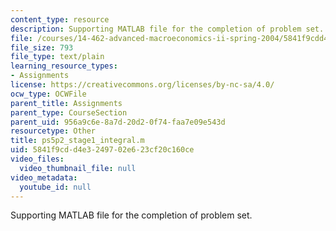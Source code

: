 ```yaml
---
content_type: resource
description: Supporting MATLAB file for the completion of problem set.
file: /courses/14-462-advanced-macroeconomics-ii-spring-2004/5841f9cdd4e3249702e623cf20c160ce_ps5p2_stage1_integral.m
file_size: 793
file_type: text/plain
learning_resource_types:
- Assignments
license: https://creativecommons.org/licenses/by-nc-sa/4.0/
ocw_type: OCWFile
parent_title: Assignments
parent_type: CourseSection
parent_uid: 956a9c6e-8a7d-20d2-0f74-faa7e09e543d
resourcetype: Other
title: ps5p2_stage1_integral.m
uid: 5841f9cd-d4e3-2497-02e6-23cf20c160ce
video_files:
  video_thumbnail_file: null
video_metadata:
  youtube_id: null
---
```

Supporting MATLAB file for the completion of problem set.